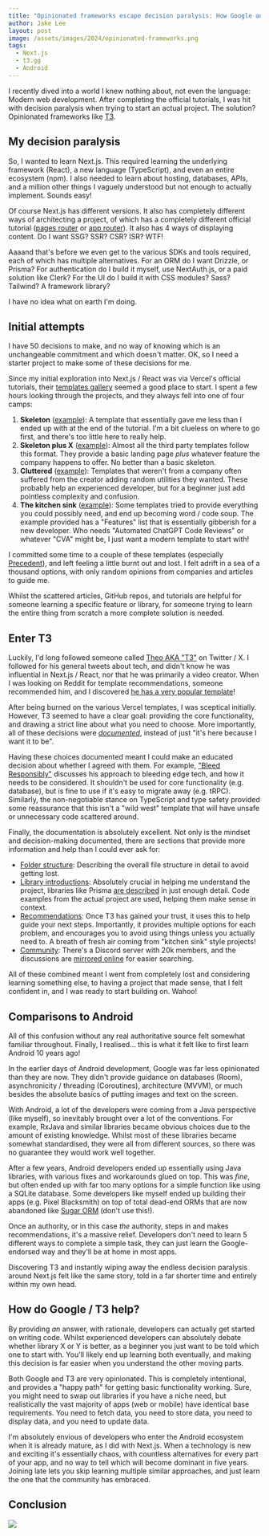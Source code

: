 ```yaml
---
title: "Opinionated frameworks escape decision paralysis: How Google and T3 jumpstart a new developer's growth"
author: Jake Lee
layout: post
image: /assets/images/2024/opinionated-frameworks.png
tags:
  - Next.js
  - t3.gg
  - Android
---
```


I recently dived into a world I knew nothing about, not even the language: Modern web development. After completing the official tutorials, I was hit with decision paralysis when trying to start an actual project. The solution? Opinionated frameworks like [T3](https://create.t3.gg/).

## My decision paralysis

So, I wanted to learn Next.js. This required learning the underlying framework (React), a new language (TypeScript), and even an entire ecosystem (npm). I also needed to learn about hosting, databases, APIs, and a million other things I vaguely understood but not enough to actually implement. Sounds easy!

Of course Next.js has different versions. It also has completely different ways of architecting a project, of which has a completely different official tutorial ([pages router](https://nextjs.org/learn-pages-router/basics/create-nextjs-app) or [app router](https://nextjs.org/learn)). It also has 4 ways of displaying content. Do I want SSG? SSR? CSR? ISR? WTF!

Aaaand that's before we even get to the various SDKs and tools required, each of which has multiple alternatives. For an ORM do I want Drizzle, or Prisma? For authentication do I build it myself, use NextAuth.js, or a paid solution like Clerk? For the UI do I build it with CSS modules? Sass? Tailwind? A framework library?

I have no idea what on earth I'm doing.

## Initial attempts

I have 50 decisions to make, and no way of knowing which is an unchangeable commitment and which doesn't matter. OK, so I need a starter project to make some of these decisions for me.

Since my initial exploration into Next.js / React was via Vercel's official tutorials, their [templates gallery](https://vercel.com/templates/next.js) seemed a good place to start. I spent a few hours looking through the projects, and they always fell into one of four camps:

1. **Skeleton** ([example](https://vercel.com/templates/next.js/nextjs-boilerplate)): A template that essentially gave me less than I ended up with at the end of the tutorial. I'm a bit clueless on where to go first, and there's too little here to really help.
2. **Skeleton plus X** ([example](https://vercel.com/templates/next.js/liveblocks-starter-kit)): Almost all the third party templates follow this format. They provide a basic landing page _plus_ whatever feature the company happens to offer. No better than a basic skeleton.
3. **Cluttered** ([example](https://vercel.com/templates/next.js/precedent)): Templates that weren't from a company often suffered from the creator adding random utilities they wanted. These probably help an experienced developer, but for a beginner just add pointless complexity and confusion.
4. **The kitchen sink** ([example](https://vercel.com/templates/next.js/nextjs-enterprise-boilerplate)): Some templates tried to provide everything you could possibly need, and end up becoming word / code soup. The example provided has a "Features" list that is essentially gibberish for a new developer. Who needs "Automated ChatGPT Code Reviews" or whatever "CVA" might be, I just want a modern template to start with!

I committed some time to a couple of these templates (especially [Precedent](https://vercel.com/templates/next.js/precedent)), and left feeling a little burnt out and lost. I felt adrift in a sea of a thousand options, with only random opinions from companies and articles to guide me.

Whilst the scattered articles, GitHub repos, and tutorials are helpful for someone learning a specific feature or library, for someone trying to learn the entire thing from scratch a more complete solution is needed.

## Enter T3

Luckily, I'd long followed someone called [Theo AKA "T3"](https://twitter.com/t3dotgg) on Twitter / X. I followed for his general tweets about tech, and didn't know he was influential in Next.js / React, nor that he was primarily a video creator. When I was looking on Reddit for template recommendations, someone recommended him, and I discovered [he has a very popular template](https://create.t3.gg/)!

After being burned on the various Vercel templates, I was sceptical initially. However, T3 seemed to have a clear goal: providing the core functionality, and drawing a strict line about what you need to choose. More importantly, all of these decisions were [_documented_](https://create.t3.gg/en/why#why-trpcprismatailwindetc), instead of just "it's here because I want it to be".

Having these choices documented meant I could make an educated decision about whether I agreed with them. For example, ["Bleed Responsibly"](https://create.t3.gg/en/introduction#bleed-responsibly) discusses his approach to bleeding edge tech, and how it needs to be considered. It shouldn't be used for core functionality (e.g. database), but is fine to use if it's easy to migrate away (e.g. tRPC). Similarly, the non-negotiable stance on TypeScript and type safety provided some reassurance that this isn't a "wild west" template that will have unsafe or unnecessary code scattered around.

Finally, the documentation is absolutely excellent. Not only is the mindset and decision-making documented, there are sections that provide more information and help than I could ever ask for:

- [Folder structure](https://create.t3.gg/en/folder-structure): Describing the overall file structure in detail to avoid getting lost.
- [Library introductions](https://create.t3.gg/en/usage/trpc): Absolutely crucial in helping me understand the project, libraries like Prisma [are described](https://create.t3.gg/en/usage/prisma) in just enough detail. Code examples from the actual project are used, helping them make sense in context.
- [Recommendations](https://create.t3.gg/en/other-recs): Once T3 has gained your trust, it uses this to help guide your next steps. Importantly, it provides multiple options for each problem, and encourages you to avoid using things unless you actually need to. A breath of fresh air coming from "kitchen sink" style projects!
- [Community](https://t3.gg/discord): There's a Discord server with 20k members, and the discussions are [mirrored online](https://www.answeroverflow.com/c/966627436387266600) for easier searching.

All of these combined meant I went from completely lost and considering learning something else, to having a project that made sense, that I felt confident in, and I was ready to start building on. Wahoo!

## Comparisons to Android

All of this confusion without any real authoritative source felt somewhat familiar throughout. Finally, I realised... this is what it felt like to first learn Android 10 years ago!

In the earlier days of Android development, Google was far less opinionated than they are now. They didn't provide guidance on databases (Room), asynchronicity / threading (Coroutines), architecture (MVVM), or much besides the absolute basics of putting images and text on the screen.

With Android, a lot of the developers were coming from a Java perspective (like myself), so inevitably brought over a lot of the conventions. For example, RxJava and similar libraries became obvious choices due to the amount of existing knowledge. Whilst most of these libraries became somewhat standardised, they were all from different sources, so there was no guarantee they would work well together.

After a few years, Android developers ended up essentially using Java libraries, with various fixes and workarounds glued on top. This was _fine_, but often ended up with far too many options for a simple function like using a SQLite database. Some developers like myself ended up building their apps (e.g. Pixel Blacksmith) on top of total dead-end ORMs that are now abandoned like [Sugar ORM](https://github.com/chennaione/sugar) (don't use this!).

Once an authority, or in this case _the_ authority, steps in and makes recommendations, it's a massive relief. Developers don't need to learn 5 different ways to complete a simple task, they can just learn the Google-endorsed way and they'll be at home in most apps.

Discovering T3 and instantly wiping away the endless decision paralysis around Next.js felt like the same story, told in a far shorter time and entirely within my own head.

## How do Google / T3 help?

By providing _an_ answer, with rationale, developers can actually get started on writing code. Whilst experienced developers can absolutely debate whether library X or Y is better, as a beginner you just want to be told which one to start with. You'll likely end up learning both eventually, and making this decision is far easier when you understand the other moving parts.

Both Google and T3 are very opinionated. This is completely intentional, and provides a "happy path" for getting basic functionality working. Sure, you might need to swap out libraries if you have a niche need, but realistically the vast majority of apps (web or mobile) have identical base requirements. You need to fetch data, you need to store data, you need to display data, and you need to update data.

I'm absolutely envious of developers who enter the Android ecosystem when it is already mature, as I did with Next.js. When a technology is new and exciting it's essentially chaos, with countless alternatives for every part of your app, and no way to tell which will become dominant in five years. Joining late lets you skip learning multiple similar approaches, and just learn the one that the community has embraced.

## Conclusion

[![](/assets/images/2024/example-thumbnail.png)](/assets/images/2024/example.png)
